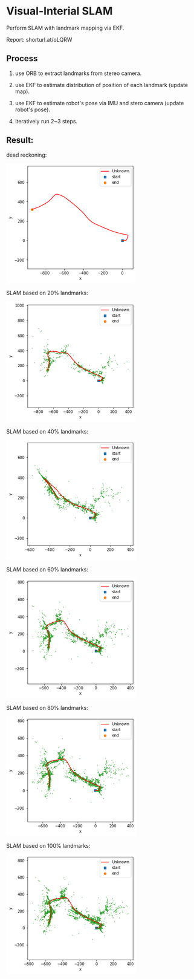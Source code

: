 # Visual-Interial SLAM
Perform SLAM with landmark mapping via EKF.

Report: shorturl.at/oLQRW

## Process
1. use ORB to extract landmarks from stereo camera.

2. use EKF to estimate distribution of position of each landmark (update map).

3. use EKF to estimate robot's pose via IMU and stero camera (update robot's pose).

4. iteratively run 2~3 steps.

## Result:

dead reckoning:

![Alt text](pic/dead_reckoning.png "dead reckoning")

SLAM based on 20% landmarks:

![Alt text](pic/pct_0.2.png  "pct_0.2")

SLAM based on 40% landmarks:

![Alt text](pic/pct_0.4.png  "pct_0.4")

SLAM based on 60% landmarks:

![Alt text](pic/pct_0.6.png  "pct_0.6")

SLAM based on 80% landmarks:

![Alt text](pic/pct_0.8.png  "pct_0.8")

SLAM based on 100% landmarks:

![Alt text](pic/pct_1.png  "pct_1")

